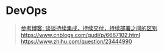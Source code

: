 # DevOps

> [参考博客: 谈谈持续集成，持续交付，持续部署之间的区别](https://www.jianshu.com/p/2c6ebe34744a)
https://www.cnblogs.com/gudi/p/6667102.html
https://www.zhihu.com/question/23444990